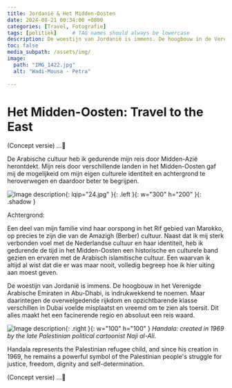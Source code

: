 ```yaml
---
title: Jordanië & Het Midden-Oosten
date: 2024-08-21 00:34:00 +0800
categories: [Travel, Fotografie]
tags: [politiek]     # TAG names should always be lowercase
description: De woestijn van Jordanië is immens. De hoogbouw in de Verenigde Arabische Emiraten met name in Abu-Dhabi, is indrukwekkend om te zien. Tergelijkertijd zijn de klasseverschillen in Dubai duidelijk merkbaar en op momenten ongemakkelijk. Dit alles maakt een reis door het Midden-Oosten er een om niet snel te vergeten.
toc: false
media_subpath: /assets/img/
image:
  path: "IMG_1422.jpg"
  alt: "Wadi-Mousa - Petra"
  
---
```

 
# Het Midden-Oosten: Travel to the East 
(Concept versie) ...🍉

De Arabische cultuur heb ik gedurende mijn reis door Midden-Azië herontdekt. Mijn reis door verschillende landen in het Midden-Oosten gaf mij de mogelijkeid om mijn eigen culturele identiteit en achtergrond te heroverwegen en daardoor beter te begrijpen.

![Image description](24.jpg){: lqip="24.jpg" }{: .left }{: w="300" h="200" }{: .shadow }

Achtergrond:  

Een deel van mijn familie vind haar oorspong in het Rif gebied van Marokko, op precies te zijn die van de Amazigh (Berber) cultuur. 
Naast dat ik mij sterk verbonden voel met de Nederlandse cultuur en haar identiteit, heb ik gedurende de tijd in het Midden-Oosten een historische en culturele band gezien en ervaren met de Arabisch islamitische cultuur. Een waarvan ik altijd al wist dat die er was maar nooit, volledig begreep hoe ik hier uiting aan moest geven. 

De woestijn van Jordanië is immens. De hoogbouw in het Verenigde Arabische Emiraten in Abu-Dhabi, is indrukwekkend te noemen.
Maar daarintegen de overwelgedende rijkdom en opzichtbarende klasse verschillen in Dubai voelde misplaatst en vreemd om te zien als toersit. Dit alles maakt het een facinerende regio en absoluut een reis waard.
  

![Image description](https://upload.wikimedia.org/wikipedia/commons/1/12/Handala.svg){: .right }{: w="100" h="100" }
_Handala: created in 1969 by the late Palestinian political cartoonist Naji al-Ali._


Handala represents the Palestinian refugee child, and since his creation in 1969, he remains a powerful symbol of the Palestinian people's struggle for justice, freedom, dignity and self-determination.

(Concept versie) ...🍉




